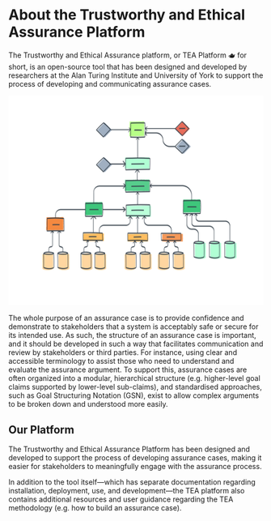 # About the Trustworthy and Ethical Assurance Platform

The Trustworthy and Ethical Assurance platform, or TEA Platform 🫖 for short,
is an open-source tool that has been designed and developed by researchers at
the Alan Turing Institute and University of York to support the process of
developing and communicating assurance cases.

![A stylised illustration of an assurance case.](assets/images/assurance-case-large.png)

The whole purpose of an assurance case is to provide confidence and demonstrate
to stakeholders that a system is acceptably
safe or secure for its intended use. As such, the structure of an assurance case
is important, and it should be developed in such a way that facilitates
communication and review by stakeholders or third parties. For instance, using
clear and accessible terminology to assist those who need to understand and
evaluate the assurance argument. To support this, assurance cases are often
organized into a modular, hierarchical structure (e.g. higher-level goal claims
supported by lower-level sub-claims), and standardised approaches, such as Goal
Structuring Notation (GSN), exist to allow complex arguments to be broken down
and understood more easily.

## Our Platform

The Trustworthy and Ethical Assurance Platform has been designed and developed
to support the process of developing assurance cases, making it easier for
stakeholders to meaningfully engage with the assurance process.

<!-- !!! info "Current Project"

    Historically, an assurance case is a formal method of documentation, commonly used in safety-critical systems, which presents an argument for how a system satisfies particular safety, security, or reliability requirements (i.e. a goal). Assurance cases have been widely used in industries like energy, aviation, automotive, and more recently, healthcare, where the failure of a system to operate as expected can lead to significant consequences, including loss of life. 
    
    [Explain process of simplification and accessibility...]
    
    -->

In addition to the tool itself—which has separate documentation regarding installation, deployment, use, and development—the TEA platform also contains additional resources and user guidance regarding the TEA methodology (e.g. how to build an assurance case).

<!-- add list to relevant resources -->